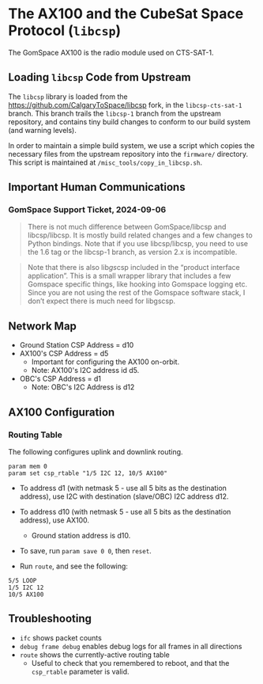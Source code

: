 # The AX100 and the CubeSat Space Protocol (`libcsp`)

The GomSpace AX100 is the radio module used on CTS-SAT-1.

## Loading `libcsp` Code from Upstream

The `libcsp` library is loaded from the https://github.com/CalgaryToSpace/libcsp fork, in the `libcsp-cts-sat-1` branch. This branch trails
the `libcsp-1` branch from the upstream repository, and contains tiny build changes to conform to our build system (and warning levels).

In order to maintain a simple build system, we use a script which copies the necessary files from the upstream repository into the `firmware/` directory. This script is maintained at `/misc_tools/copy_in_libcsp.sh`.

## Important Human Communications

### GomSpace Support Ticket, 2024-09-06

> There is not much difference between GomSpace/libcsp and libcsp/libcsp. It is mostly build related changes and a few changes to Python bindings. Note that if you use libcsp/libcsp, you need to use the 1.6 tag or the libcsp-1 branch, as version 2.x is incompatible.

> Note that there is also lib*gs*csp included in the “product interface application”. This is a small wrapper library that includes a few Gomspace specific things, like hooking into Gomspace logging etc. Since you are not using the rest of the Gomspace software stack, I don’t expect there is much need for libgscsp.

## Network Map

* Ground Station CSP Address = d10
* AX100's CSP Address = d5
    * Important for configuring the AX100 on-orbit.
    * Note: AX100's I2C address id d5.
* OBC's CSP Address = d1
    * Note: OBC's I2C Address is d12

## AX100 Configuration

### Routing Table

The following configures uplink and downlink routing.

```
param mem 0
param set csp_rtable "1/5 I2C 12, 10/5 AX100"
```

* To address d1 (with netmask 5 - use all 5 bits as the destination address), use I2C with destination (slave/OBC) I2C address d12.
* To address d10 (with netmask 5 - use all 5 bits as the destination address), use AX100.
    * Ground station address is d10.

* To save, run `param save 0 0`, then `reset`.

* Run `route`, and see the following:

``` 
5/5 LOOP
1/5 I2C 12
10/5 AX100
```

## Troubleshooting

* `ifc` shows packet counts
* `debug frame debug` enables debug logs for all frames in all directions
* `route` shows the currently-active routing table
    * Useful to check that you remembered to reboot, and that the `csp_rtable` parameter is valid.
